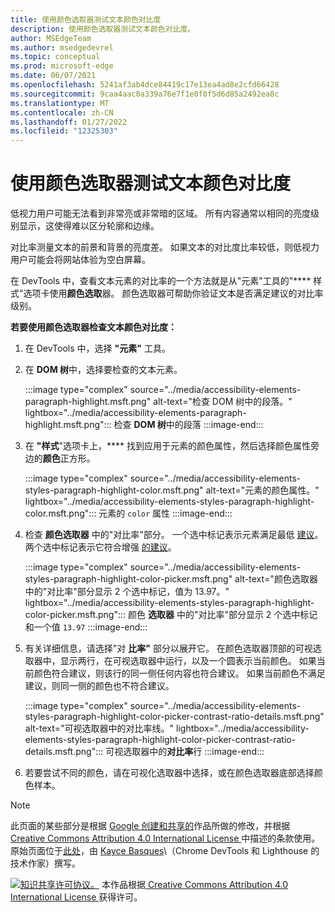 ```yaml
---
title: 使用颜色选取器测试文本颜色对比度
description: 使用颜色选取器测试文本颜色对比度。
author: MSEdgeTeam
ms.author: msedgedevrel
ms.topic: conceptual
ms.prod: microsoft-edge
ms.date: 06/07/2021
ms.openlocfilehash: 5241af3ab4dce84419c17e13ea4ad8e2cfd66428
ms.sourcegitcommit: 9caa4aac0a339a76e7f1e0f0f5d6d85a2492ea8c
ms.translationtype: MT
ms.contentlocale: zh-CN
ms.lasthandoff: 01/27/2022
ms.locfileid: "12325303"
---
```

<!-- this article was created on 05/11/2021 by moving a section out from the "Accessibility reference" article (reference.md) -->
<!-- Copyright Kayce Basques

   Licensed under the Apache License, Version 2.0 (the "License");
   you may not use this file except in compliance with the License.
   You may obtain a copy of the License at

       https://www.apache.org/licenses/LICENSE-2.0

   Unless required by applicable law or agreed to in writing, software
   distributed under the License is distributed on an "AS IS" BASIS,
   WITHOUT WARRANTIES OR CONDITIONS OF ANY KIND, either express or implied.
   See the License for the specific language governing permissions and
   limitations under the License.  -->
# <a name="test-text-color-contrast-using-the-color-picker"></a>使用颜色选取器测试文本颜色对比度

低视力用户可能无法看到非常亮或非常暗的区域。  所有内容通常以相同的亮度级别显示，这使得难以区分轮廓和边缘。

对比率测量文本的前景和背景的亮度差。  如果文本的对比度比率较低，则低视力用户可能会将网站体验为空白屏幕。

在 DevTools 中，查看文本元素的对比率的一个方法就是从"元素"工具的"**** 样式"选项卡使用**颜色选取**器。  颜色选取器可帮助你验证文本是否满足建议的对比率级别。

**若要使用颜色选取器检查文本颜色对比度：**

1.  在 DevTools 中，选择 **"元素"** 工具。
1.  在 **DOM 树**中，选择要检查的文本元素。

    :::image type="complex" source="../media/accessibility-elements-paragraph-highlight.msft.png" alt-text="检查 DOM 树中的段落。" lightbox="../media/accessibility-elements-paragraph-highlight.msft.png":::
       检查 **DOM 树**中的段落
    :::image-end:::

1.  在 **"样式**"选项卡上，**** 找到应用于元素的颜色属性，然后选择颜色属性旁边的**颜色**正方形。

    :::image type="complex" source="../media/accessibility-elements-styles-paragraph-highlight-color.msft.png" alt-text="元素的颜色属性。" lightbox="../media/accessibility-elements-styles-paragraph-highlight-color.msft.png":::
       元素的 `color` 属性
    :::image-end:::

1.  检查 **颜色选取器** 中的"对比率"部分。  一个选中标记表示元素满足最低 [建议](https://www.w3.org/WAI/WCAG21/quickref/#contrast-minimum)。  两个选中标记表示它符合增强 [的建议](https://www.w3.org/WAI/WCAG21/quickref/#contrast-enhanced)。

    :::image type="complex" source="../media/accessibility-elements-styles-paragraph-highlight-color-picker.msft.png" alt-text="颜色选取器中的&quot;对比率&quot;部分显示 2 个选中标记，值为 13.97。" lightbox="../media/accessibility-elements-styles-paragraph-highlight-color-picker.msft.png":::
       颜色 **选取器** 中的"对比率"部分显示 2 个选中标记和一个值 `13.97`
    :::image-end:::

1.  有关详细信息，请选择"对 **比率"** 部分以展开它。  在颜色选取器顶部的可视选取器中，显示两行，在可视选取器中运行，以及一个圆表示当前颜色。  如果当前颜色符合建议，则该行的同一侧任何内容也符合建议。  如果当前颜色不满足建议，则同一侧的颜色也不符合建议。

    :::image type="complex" source="../media/accessibility-elements-styles-paragraph-highlight-color-picker-contrast-ratio-details.msft.png" alt-text="可视选取器中的对比率线。" lightbox="../media/accessibility-elements-styles-paragraph-highlight-color-picker-contrast-ratio-details.msft.png":::
       可视选取器中的**对比率**行
    :::image-end:::

1. 若要尝试不同的颜色，请在可视化选取器中选择，或在颜色选取器底部选择颜色样本。


<!-- ====================================================================== -->
> [!NOTE]
> 此页面的某些部分是根据 [Google 创建和共享的](https://developers.google.com/terms/site-policies)作品所做的修改，并根据[ Creative Commons Attribution 4.0 International License ](https://creativecommons.org/licenses/by/4.0)中描述的条款使用。
> 原始页面位于[此处](https://developers.google.com/web/tools/chrome-devtools/accessibility/reference)，由 [Kayce Basques](https://developers.google.com/web/resources/contributors/kaycebasques)\（Chrome DevTools 和 Lighthouse 的技术作家）撰写。

[![知识共享许可协议。](https://i.creativecommons.org/l/by/4.0/88x31.png)](https://creativecommons.org/licenses/by/4.0)
本作品根据[ Creative Commons Attribution 4.0 International License ](https://creativecommons.org/licenses/by/4.0)获得许可。

